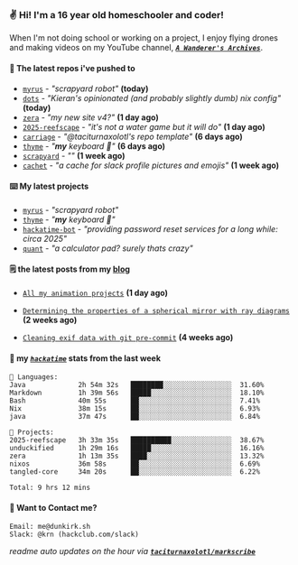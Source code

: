 ### ✌️ Hi! I'm a 16 year old homeschooler and coder!

When I'm not doing school or working on a project, I enjoy flying drones and making videos on my YouTube channel, [**_`A Wanderer's Archives`_**](https://youtube.com/@wanderer.archives).

#### 👷 The latest repos i've pushed to

- [`myrus`](https://github.com/taciturnaxolotl/myrus) - _"scrapyard robot"_ **(today)**
- [`dots`](https://github.com/taciturnaxolotl/dots) - _"Kieran's opinionated (and probably slightly dumb) nix config"_ **(today)**
- [`zera`](https://github.com/taciturnaxolotl/zera) - _"my new site v4?"_ **(1 day ago)**
- [`2025-reefscape`](https://github.com/df1317/2025-reefscape) - _"it's not a water game but it will do"_ **(1 day ago)**
- [`carriage`](https://github.com/taciturnaxolotl/carriage) - _"@taciturnaxolotl's repo template"_ **(6 days ago)**
- [`thyme`](https://github.com/taciturnaxolotl/thyme) - _"**my** keyboard 🫶"_ **(6 days ago)**
- [`scrapyard`](https://github.com/hackclub/scrapyard) - _""_ **(1 week ago)**
- [`cachet`](https://github.com/taciturnaxolotl/cachet) - _"a cache for slack profile pictures and emojis"_ **(1 week ago)**

#### ⌨️ My latest projects

- [`myrus`](https://github.com/taciturnaxolotl/myrus) - _"scrapyard robot"_
- [`thyme`](https://github.com/taciturnaxolotl/thyme) - _"**my** keyboard 🫶"_
- [`hackatime-bot`](https://github.com/taciturnaxolotl/hackatime-bot) - _"providing password reset services for a long while: circa 2025"_
- [`quant`](https://github.com/taciturnaxolotl/quant) - _"a calculator pad? surely thats crazy"_

#### 🗒️ the latest posts from my [blog](https://dunkirk.sh)

- [`All my animation projects`](https://dunkirk.sh/blog/my-animations/) **(1 day ago)**

- [`Determining the properties of a spherical mirror with ray diagrams`](https://dunkirk.sh/blog/spherical-ray-diagrams/) **(2 weeks ago)**

- [`Cleaning exif data with git pre-commit`](https://dunkirk.sh/blog/remove-exif-git-hook/) **(4 weeks ago)**



#### 📡 my [_`hackatime`_](https://waka.hackclub.com) stats from the last week

```text
💾 Languages:
Java             2h 54m 32s   ████████░░░░░░░░░░░░░░░░░  31.60%
Markdown         1h 39m 56s   █████░░░░░░░░░░░░░░░░░░░░  18.10%
Bash             40m 55s      ██░░░░░░░░░░░░░░░░░░░░░░░  7.41%
Nix              38m 15s      ██░░░░░░░░░░░░░░░░░░░░░░░  6.93%
java             37m 47s      ██░░░░░░░░░░░░░░░░░░░░░░░  6.84%

💼 Projects:
2025-reefscape   3h 33m 35s   ██████████░░░░░░░░░░░░░░░  38.67%
unduckified      1h 29m 16s   █████░░░░░░░░░░░░░░░░░░░░  16.16%
zera             1h 13m 35s   ████░░░░░░░░░░░░░░░░░░░░░  13.32%
nixos            36m 58s      ██░░░░░░░░░░░░░░░░░░░░░░░  6.69%
tangled-core     34m 20s      ██░░░░░░░░░░░░░░░░░░░░░░░  6.22%

Total: 9 hrs 12 mins
```

#### 📮 Want to Contact me?

```text
Email: me@dunkirk.sh
Slack: @krn (hackclub.com/slack)
```

_readme auto updates on the hour via [**`taciturnaxolotl/markscribe`**](https://github.com/taciturnaxolotl/markscribe)_
